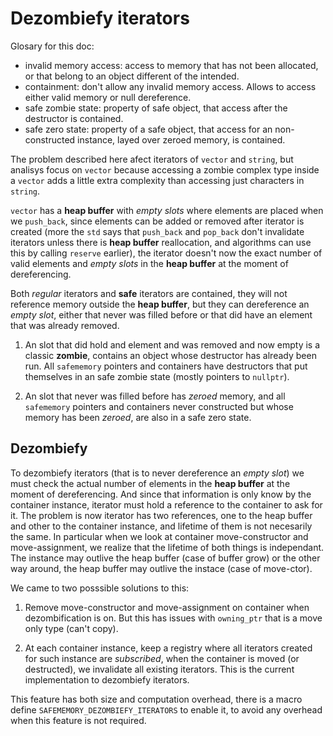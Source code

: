 
Dezombiefy iterators
====================

Glosary for this doc:
* invalid memory access: access to memory that has not been allocated, or that belong to an object different of the intended.
* containment: don't allow any invalid memory access. Allows to access either valid memory or null dereference.
* safe zombie state: property of safe object, that access after the destructor is contained.
* safe zero state: property of a safe object, that access for an non-constructed instance, layed over zeroed memory, is contained.


The problem described here afect iterators of `vector` and `string`, but analisys focus on `vector` because accessing a zombie complex type inside a `vector` adds a little extra complexity than accessing just characters in `string`.

`vector` has a __heap buffer__ with _empty slots_ where elements are placed when we `push_back`, since elements can be added or removed after iterator is created (more the `std` says that `push_back` and `pop_back` don't invalidate iterators unless there is __heap buffer__ reallocation, and algorithms can use this by calling `reserve` earlier), the iterator doesn't now the exact number of valid elements and _empty slots_ in the __heap buffer__ at the moment of dereferencing.

Both _regular_ iterators and __safe__ iterators are contained, they will not reference memory outside the __heap buffer__, but they can dereference an _empty slot_, either that never was filled before or that did have an element that was already removed.


1. An slot that did hold and element and was removed and now empty is a classic __zombie__, contains an object whose destructor has already been run. All `safememory` pointers and containers have destructors that put themselves in an safe zombie state (mostly pointers to `nullptr`).

2. An slot that never was filled before has _zeroed_ memory, and all `safememory` pointers and containers never constructed but whose memory has been _zeroed_, are also in a safe zero state.


Dezombiefy
----------
To dezombiefy iterators (that is to never dereference an _empty slot_) we must check the actual number of elements in the __heap buffer__ at the moment of dereferencing. And since that information is only know by the container instance, iterator must hold a reference to the container to ask for it.
The problem is now iterator has two references, one to the heap buffer and other to the container instance, and lifetime of them is not necesarily the same.
In particular when we look at container move-constructor and move-assignment, we realize that the lifetime of both things is independant. The instance may outlive the heap buffer (case of buffer grow) or the other way around, the heap buffer may outlive the instace (case of move-ctor).

We came to two posssible solutions to this:

1. Remove move-constructor and move-assignment on container when dezombification is on. But this has issues with `owning_ptr` that is a move only type (can't copy).

2. At each container instance, keep a registry where all iterators created for such instance are _subscribed_, when the container is moved (or destructed), we invalidate all existing iterators. This is the current implementation to dezombiefy iterators.

This feature has both size and computation overhead, there is a macro define `SAFEMEMORY_DEZOMBIEFY_ITERATORS` to enable it, to avoid any overhead when this feature is not required.
 
